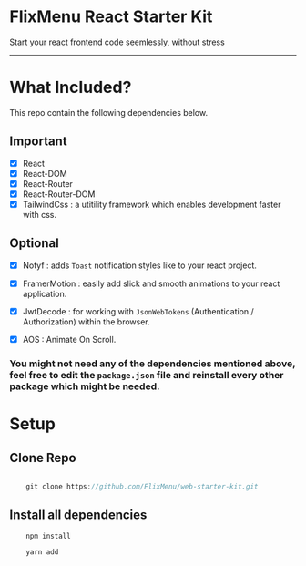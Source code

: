 # FlixMenu React Starter Kit

Start your react frontend code seemlessly, without stress

----------

# What Included? 

This repo contain the following dependencies below.

## Important

- [x] React
- [x] React-DOM
- [x] React-Router
- [x] React-Router-DOM
- [x] TailwindCss : a utitility framework which enables development faster with css.

## Optional 

- [x] Notyf : adds `Toast` notification styles like to your react project.
- [x] FramerMotion : easily add slick and smooth animations to your react application.
- [x] JwtDecode : for working with `JsonWebTokens` (Authentication / Authorization) within the browser.
- [x] AOS : Animate On Scroll.


### You might not need any of the dependencies mentioned above, feel free to edit the `package.json` file and reinstall every other package which might be needed.

# Setup

## Clone Repo

```js

    git clone https://github.com/FlixMenu/web-starter-kit.git

```

## Install all dependencies

```
    npm install

    yarn add
```